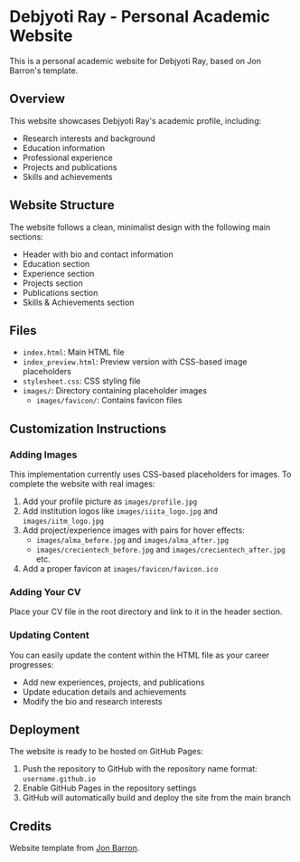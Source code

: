 # Debjyoti Ray - Personal Academic Website

This is a personal academic website for Debjyoti Ray, based on Jon Barron's template.

## Overview

This website showcases Debjyoti Ray's academic profile, including:
- Research interests and background
- Education information
- Professional experience
- Projects and publications
- Skills and achievements

## Website Structure

The website follows a clean, minimalist design with the following main sections:
- Header with bio and contact information
- Education section
- Experience section
- Projects section
- Publications section
- Skills & Achievements section

## Files

- `index.html`: Main HTML file
- `index_preview.html`: Preview version with CSS-based image placeholders
- `stylesheet.css`: CSS styling file
- `images/`: Directory containing placeholder images
  - `images/favicon/`: Contains favicon files

## Customization Instructions

### Adding Images

This implementation currently uses CSS-based placeholders for images. To complete the website with real images:

1. Add your profile picture as `images/profile.jpg`
2. Add institution logos like `images/iiita_logo.jpg` and `images/iitm_logo.jpg`
3. Add project/experience images with pairs for hover effects:
   - `images/alma_before.jpg` and `images/alma_after.jpg`
   - `images/crecientech_before.jpg` and `images/crecientech_after.jpg`
   etc.
4. Add a proper favicon at `images/favicon/favicon.ico`

### Adding Your CV

Place your CV file in the root directory and link to it in the header section.

### Updating Content

You can easily update the content within the HTML file as your career progresses:
- Add new experiences, projects, and publications
- Update education details and achievements
- Modify the bio and research interests

## Deployment

The website is ready to be hosted on GitHub Pages:

1. Push the repository to GitHub with the repository name format: `username.github.io`
2. Enable GitHub Pages in the repository settings
3. GitHub will automatically build and deploy the site from the main branch

## Credits

Website template from [Jon Barron](https://github.com/jonbarron/jonbarron_website).
